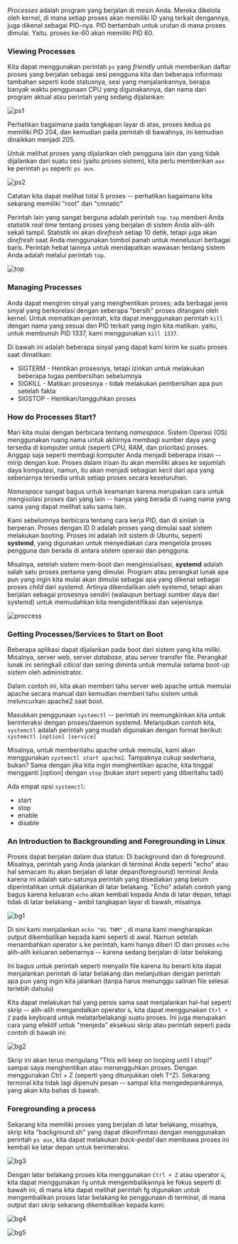 *Processes* adalah program yang berjalan di mesin Anda. Mereka dikelola oleh kernel, di mana setiap proses akan memiliki ID yang terkait dengannya, juga dikenal sebagai PID-nya. PID bertambah untuk urutan di mana proses dimulai. Yaitu. proses ke-60 akan memiliki PID 60.

### Viewing Processes
Kita dapat menggunakan perintah `ps` yang *friendly* untuk memberikan daftar proses yang berjalan sebagai sesi pengguna kita dan beberapa informasi tambahan seperti kode statusnya, sesi yang menjalankannya, berapa banyak waktu penggunaan CPU yang digunakannya, dan nama dari program aktual atau perintah yang sedang dijalankan:

![ps1](https://raw.githubusercontent.com/yingcrackerhades/cybersec-module/main/Pre%20Security/Linux%20Fundamental/Image/ps1.png)

Perhatikan bagaimana pada tangkapan layar di atas, proses kedua ps memiliki PID 204, dan kemudian pada perintah di bawahnya, ini kemudian dinaikkan menjadi 205.

Untuk melihat proses yang dijalankan oleh pengguna lain dan yang tidak dijalankan dari suatu sesi (yaitu proses sistem), kita perlu memberikan `aux` ke perintah `ps` seperti: `ps aux`.

![ps2](https://raw.githubusercontent.com/yingcrackerhades/cybersec-module/main/Pre%20Security/Linux%20Fundamental/Image/ps2.png)

Catatan kita dapat melihat total 5 proses -- perhatikan bagaimana kita sekarang memiliki "root" dan "cmnatic"

Perintah lain yang sangat berguna adalah perintah `top`. `top` memberi Anda statistik *real time* tentang proses yang berjalan di sistem Anda alih-alih sekali tampil. Statistik ini akan di*refresh* setiap 10 detik, tetapi juga akan di*refresh* saat Anda menggunakan tombol panah untuk menelusuri berbagai baris. Perintah hebat lainnya untuk mendapatkan wawasan tentang sistem Anda adalah melalui perintah `top`.

![top](https://raw.githubusercontent.com/yingcrackerhades/cybersec-module/main/Pre%20Security/Linux%20Fundamental/Image/top1.png)

### Managing Processes
Anda dapat mengirim sinyal yang menghentikan proses; ada berbagai jenis sinyal yang berkorelasi dengan seberapa "bersih" proses ditangani oleh kernel. Untuk mematikan perintah, kita dapat menggunakan perintah `kill` dengan nama yang sesuai dan PID terkait yang ingin kita matikan. yaitu, untuk membunuh PID 1337, kami menggunakan `kill 1337`.

Di bawah ini adalah beberapa sinyal yang dapat kami kirim ke suatu proses saat dimatikan:
* SIGTERM - Hentikan prosesnya, tetapi izinkan untuk melakukan beberapa tugas pembersihan sebelumnya
* SIGKILL - Matikan prosesnya - tidak melakukan pembersihan apa pun setelah fakta
* SIGSTOP - Hentikan/tangguhkan proses

### How do Processes Start?
Mari kita mulai dengan berbicara tentang *namespace*. Sistem Operasi (OS) menggunakan ruang nama untuk akhirnya membagi sumber daya yang tersedia di komputer untuk (seperti CPU, RAM, dan prioritas) proses. Anggap saja seperti membagi komputer Anda menjadi beberapa irisan -- mirip dengan kue. Proses dalam irisan itu akan memiliki akses ke sejumlah daya komputasi, namun, itu akan menjadi sebagian kecil dari apa yang sebenarnya tersedia untuk setiap proses secara keseluruhan.

*Namespace* sangat bagus untuk keamanan karena merupakan cara untuk mengisolasi proses dari yang lain -- hanya yang berada di ruang nama yang sama yang dapat melihat satu sama lain.

Kami sebelumnya berbicara tentang cara kerja PID, dan di sinilah ia berperan. Proses dengan ID 0 adalah proses yang dimulai saat sistem melakukan booting. Proses ini adalah init sistem di Ubuntu, seperti **systemd**, yang digunakan untuk menyediakan cara mengelola proses pengguna dan berada di antara sistem operasi dan pengguna.

Misalnya, setelah sistem mem-boot dan menginisialisasi, **systemd** adalah salah satu proses pertama yang dimulai. Program atau perangkat lunak apa pun yang ingin kita mulai akan dimulai sebagai apa yang dikenal sebagai proses *child* dari systemd. Artinya dikendalikan oleh systemd, tetapi akan berjalan sebagai prosesnya sendiri (walaupun berbagi sumber daya dari systemd) untuk memudahkan kita mengidentifikasi dan sejenisnya.

![proccess](https://raw.githubusercontent.com/yingcrackerhades/cybersec-module/main/Pre%20Security/Linux%20Fundamental/Image/process1.png)

###  Getting Processes/Services to Start on Boot
Beberapa aplikasi dapat dijalankan pada boot dari sistem yang kita miliki. Misalnya, server web, server *database*, atau server transfer file. Perangkat lunak ini seringkali *citical* dan sering diminta untuk memulai selama boot-up sistem oleh administrator.

Dalam contoh ini, kita akan memberi tahu server web apache untuk memulai apache secara manual dan kemudian memberi tahu sistem untuk meluncurkan apache2 saat boot.

Masukkan penggunaan `systemctl` -- perintah ini memungkinkan kita untuk berinteraksi dengan proses/daemon systemd. Melanjutkan contoh kita, `systemctl` adalah perintah yang mudah digunakan dengan format berikut: `systemctl [option] [service]`

Misalnya, untuk memberitahu apache untuk memulai, kami akan menggunakan `systemctl start apache2`. Tampaknya cukup sederhana, bukan? Sama dengan jika kita ingin menghentikan apache, kita tinggal mengganti [option] dengan `stop` (bukan *start* seperti yang diberitahu tadi)

Ada empat opsi `systemctl`:
* start
* stop
* enable
* disable

### An Introduction to Backgrounding and Foregrounding in Linux
Proses dapat berjalan dalam dua status: Di background dan di foreground. Misalnya, perintah yang Anda jalankan di terminal Anda seperti "echo" atau hal semacam itu akan berjalan di latar depan(foreground) terminal Anda karena ini adalah satu-satunya perintah yang disediakan yang belum diperintahkan untuk dijalankan di latar belakang. "Echo" adalah contoh yang bagus karena keluaran `echo` akan kembali kepada Anda di latar depan, tetapi tidak di latar belakang - ambil tangkapan layar di bawah, misalnya.

![bg1](https://raw.githubusercontent.com/yingcrackerhades/cybersec-module/main/Pre%20Security/Linux%20Fundamental/Image/bg1.png)

Di sini kami menjalankan `echo "Hi THM"` , di mana kami mengharapkan output dikembalikan kepada kami seperti di awal. Namun setelah menambahkan operator `&` ke perintah, kami hanya diberi ID dari proses `echo` alih-alih keluaran sebenarnya -- karena sedang berjalan di latar belakang.

Ini bagus untuk perintah seperti menyalin file karena itu berarti kita dapat menjalankan perintah di latar belakang dan melanjutkan dengan perintah apa pun yang ingin kita jalankan (tanpa harus menunggu salinan file selesai terlebih dahulu)

Kita dapat melakukan hal yang persis sama saat menjalankan hal-hal seperti skrip -- alih-alih mengandalkan operator `&`, kita dapat menggunakan `Ctrl + Z` pada keyboard untuk melatarbelakangi suatu proses. Ini juga merupakan cara yang efektif untuk "menjeda" eksekusi skrip atau perintah seperti pada contoh di bawah ini:

![bg2](https://raw.githubusercontent.com/yingcrackerhades/cybersec-module/main/Pre%20Security/Linux%20Fundamental/Image/bg2.png)

Skrip ini akan terus mengulang "This will keep on looping until I stop!" sampai saya menghentikan atau menangguhkan proses. Dengan menggunakan Ctrl + Z (seperti yang ditunjukkan oleh T^Z). Sekarang terminal kita tidak lagi dipenuhi pesan -- sampai kita mengedepankannya, yang akan kita bahas di bawah.

### Foregrounding a process
Sekarang kita memiliki proses yang berjalan di latar belakang, misalnya, skrip kita "background.sh" yang dapat dikonfirmasi dengan menggunakan perintah `ps aux`, kita dapat melakukan *back-pedal* dan membawa proses ini kembali ke latar depan untuk berinteraksi.

![bg3](https://raw.githubusercontent.com/yingcrackerhades/cybersec-module/main/Pre%20Security/Linux%20Fundamental/Image/bg3.png)

Dengan latar belakang proses kita menggunakan `Ctrl + Z` atau operator `&`, kita dapat menggunakan `fg` untuk mengembalikannya ke fokus seperti di bawah ini, di mana kita dapat melihat perintah fg digunakan untuk mengembalikan proses latar belakang ke penggunaan di terminal, di mana output dari skrip sekarang dikembalikan kepada kami.

![bg4](https://raw.githubusercontent.com/yingcrackerhades/cybersec-module/main/Pre%20Security/Linux%20Fundamental/Image/bg4.png)

![bg5](https://raw.githubusercontent.com/yingcrackerhades/cybersec-module/main/Pre%20Security/Linux%20Fundamental/Image/bg5.png)

